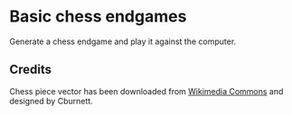 # Basic chess endgames

Generate a chess endgame and play it against the computer.

## Credits

Chess piece vector has been downloaded from [Wikimedia Commons](https://commons.wikimedia.org/wiki/Category:SVG_chess_pieces) and designed by Cburnett.